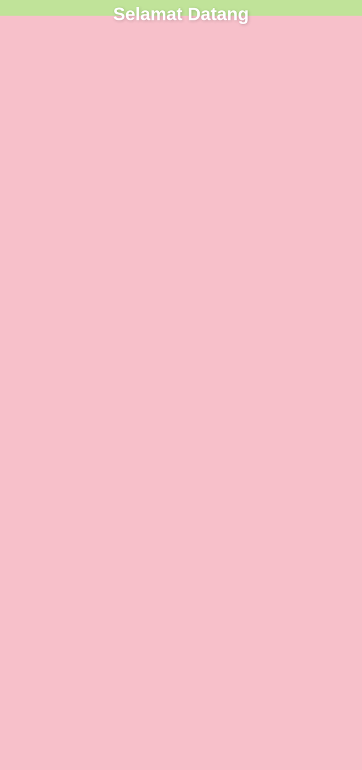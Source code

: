 <!DOCTYPE html>
<html lang="id">
<head>
    <meta charset="UTF-8">
    <meta name="viewport" content="width=device-width, initial-scale=1.0">
    <title>Untuk Ibu</title>
    <link rel="preconnect" href="https://fonts.googleapis.com">
    <link rel="preconnect" href="https://fonts.gstatic.com" crossorigin>
    <link href="https://fonts.googleapis.com/css2?family=Great+Vibes&family=Poppins:wght@300;400;600&display=swap" rel="stylesheet">
    <style>
        /* CSS (Cascading Style Sheets) untuk mengatur tampilan dan gaya */
        /* Pegaturan dasar */
        * {
            box-sizing: border-box;
            margin: 0;
            padding: 0;
        }
        html, body {
            height: 100%;
        }
        body {
            font-family: 'Poppins', sans-serif;
            /* Gradasi warna BARU untuk background utama & loading */
            background: linear-gradient(to bottom, #c0e399 50%, #F7C0CA 50%);
            background-attachment: fixed;
            overflow: hidden; /* Mencegah scroll saat loading screen aktif */
            transition: background 0.5s ease; /* Transisi untuk perubahan background */
        }
        /* --- 1. Gaya untuk Loading Screen --- */
        #loading-screen {
            position: fixed;
            top: 0;
            left: 0;
            width: 100%;
            height: 100%;
            /* Latar belakang loading screen SAMA dengan body */
            background: linear-gradient(to bottom, #c0e399 50%, #F7C0CA 50%);
            z-index: 1000;
            display: flex;
            justify-content: center;
            align-items: center;
            transition: opacity 1s ease-out;
            flex-direction: column;
            text-align: center;
        }
        .loader-content h1 {
            font-size: 3rem;
            color: white;
            text-shadow: 2px 2px 8px rgba(0,0,0,0.2);
            margin-bottom: 20px;
        }
        #startButton {
            font-family: 'Poppins', sans-serif;
            font-size: 1.2rem;
            font-weight: 600;
            padding: 15px 40px;
            border: 2px solid white;
            background-color: transparent;
            color: white;
            border-radius: 50px;
            cursor: pointer;
            opacity: 0;
            transform: translateY(20px);
            transition: all 0.5s cubic-bezier(0.25, 0.8, 0.25, 1);
        }
        #startButton.visible {
            opacity: 1;
            transform: translateY(0);
        }
        #startButton:hover {
            background-color: white;
            color: #F7C0CA; /* Warna pink BARU saat hover */
            transform: scale(1.05);
            box-shadow: 0 5px 20px rgba(0,0,0,0.15);
        }
        /* --- 2. Gaya untuk Halaman Utama (Sesuai Gambar) --- */
        #main-content {
            min-height: 100vh;
            display: flex;
            justify-content: center;
            align-items: center;
            padding: 40px 20px; /* Memberi jarak atas-bawah dan kiri-kanan */
            visibility: hidden;
            opacity: 0;
            transition: opacity 1s ease-in;
            /* Background area konten dihapus agar menyatu dengan body */
        }
        /* Kartu utama yang membungkus semua konten */
        .content-card {
            background: linear-gradient(to bottom, #c0e399 40%, #ffffff 40%);
            border-radius: 20px;
            box-shadow: 0 10px 30px rgba(0, 0, 0, 0.1);
            max-width: 400px; /* Lebar maksimal seperti tampilan story di HP */
            width: 100%;
            padding-bottom: 30px; /* Jarak di bagian bawah kartu */
            overflow: hidden; /* Memastikan sudut rounded bekerja */
        }
        .title-section {
            padding: 40px 20px 20px 20px;
            text-align: left; /* Teks judul rata kiri */
        }
        .title-section h1 {
            font-family: 'Great Vibes', cursive; /* Font tulisan tangan */
            font-size: 3.5rem;
            color: #333;
            font-weight: 400;
            margin: 0;
        }
        .title-section p {
            font-size: 1rem;
            color: #555;
            margin-top: 5px;
        }     
        /* Kotak untuk menampung video dan foto */
        .media-box {
            background-color: white;
            border: 8px solid #F7C0CA; /* Border pink tebal */
            border-radius: 20px;
            margin: 0 30px 25px 30px; /* Jarak atas, kanan-kiri, bawah */
            padding: 15px; /* Jarak di dalam kotak */
            box-shadow: 0 4px 15px rgba(0, 0, 0, 0.08);
        }
        /* Penampung video agar responsif */
        .video-wrapper {
            position: relative;
            padding-bottom: 56.25%; /* Rasio 16:9 */
            height: 0;
            overflow: hidden;
            border-radius: 10px; /* Sudut rounded untuk video */
        }
        .video-wrapper iframe {
            position: absolute;
            top: 0;
            left: 0;
            width: 100%;
            height: 100%;
            border: none;
        }
        /* Placeholder untuk foto */
        .photo-placeholder {
            width: 100%;
            aspect-ratio: 1 / 1; /* Membuatnya menjadi persegi */
            display: flex;
            justify-content: center;
            align-items: center;
            background-color: #f0f0f0;
            border-radius: 10px;
        }
        .photo-placeholder p {
            font-size: 1.5rem;
            font-weight: 600;
            color: #aaa;
        }
        /* --- 3. Aturan Responsif untuk Mobile --- */
        @media (max-width: 768px) {
            .loader-content h1 {
                font-size: 2rem;
            }
        }
    </style>
</head>
<body>
    <div id="loading-screen">
        <div class="loader-content">
            <h1>Selamat Datang</h1>
            <button id="startButton">Buka Undangan</button>
        </div>
    </div>
    <main id="main-content">
        <div class="content-card">      
            <div class="title-section">
                <h1>Untuk Ibu,</h1>
                <p>dari ayah, mas, adik</p>
            </div>
            <div class="media-box">
                <div class="video-wrapper">
                    <iframe src="https://www.youtube.com/embed/LXb3EKWsInQ" title="YouTube video player" allow="accelerometer; autoplay; clipboard-write; encrypted-media; gyroscope; picture-in-picture" allowfullscreen></iframe>
                </div>
            </div>
            <div class="media-box">
                 <div class="photo-placeholder">
                    <p>Foto</p>
                </div>
            </div>
        </div>
    </main>
    <script>
        const loader = document.getElementById('loading-screen');
        const mainContent = document.getElementById('main-content');
        const startButton = document.getElementById('startButton');
        window.addEventListener('load', function() {
            setTimeout(() => { // Memberi jeda sedikit agar halaman benar-benar siap
                 startButton.classList.add('visible');
            }, 500);
        });
        startButton.addEventListener('click', function() {
            document.body.style.overflow = 'auto';
            document.body.style.background = '#f4f4f4'; // <-- BARIS INI MENGHILANGKAN GRADASI DI MAIN PAGE       
            loader.style.opacity = '0';
            mainContent.style.visibility = 'visible';
            mainContent.style.opacity = '1';
            setTimeout(() => {
                loader.style.display = 'none';
            }, 1000); 
        });
    </script>
</body>
</html>
